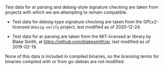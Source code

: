 Test data for ar parsing and debsig-style signature checking are taken from
projects with which we are attempting to remain compatible.

- Test data for debsig-type signature checking are taken from the
  GPLv2-licensed `debsig-verify` project, last modified as of 2020-12-24.

- Test data for ar parsing are taken from the MIT-licensed ar library by Blake
  Smith, at https://github.com/blakesmith/ar, last modified as of 2019-02-19.

None of this data is included in compiled binaries, so the licensing terms for
binaries compiled with or from go-debian are not modified.
